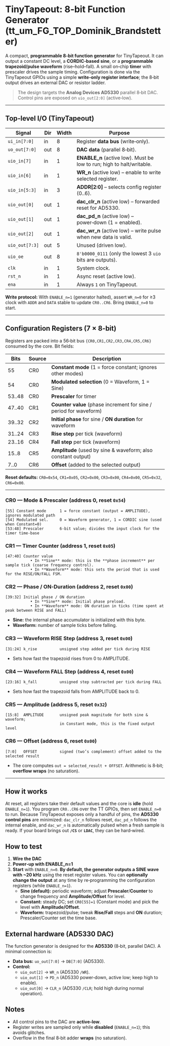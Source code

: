 <!---

This file is used to generate your project datasheet. Please fill in the information below and delete any unused
sections.

You can also include images in this folder and reference them in the markdown. Each image must be less than
512 kb in size, and the combined size of all images must be less than 1 MB.
-->

# TinyTapeout: 8‑bit Function Generator (tt_um_FG_TOP_Dominik_Brandstetter)

A compact, **programmable 8‑bit function generator** for TinyTapeout. It can output a constant DC level, a **CORDIC‑based sine**, or a **programmable trapezoid/pulse waveform** (rise–hold–fall). A small on‑chip **timer** with prescaler drives the sample timing. Configuration is done via the TinyTapeout GPIOs using a simple **write‑only register interface**; the 8‑bit output drives an external DAC or resistor ladder.

> The design targets the **Analog Devices AD5330** parallel 8‑bit DAC. Control pins are exposed on `uio_out[2:0]` (active‑low).

---

## Top‑level I/O (TinyTapeout)

| Signal            | Dir | Width | Purpose                                                                 |
|-------------------|-----|-------|-------------------------------------------------------------------------|
| `ui_in[7:0]`      | in  | 8     | Register **data bus** (write‑only).                                     |
| `uo_out[7:0]`     | out | 8     | **DAC data** (parallel 8‑bit).                                          |
| `uio_in[7]`       | in  | 1     | **ENABLE\_n** (active low). Must be low to run; high to halt/writable.  |
| `uio_in[6]`       | in  | 1     | **WR\_n** (active low) – enable to write selected register.             |
| `uio_in[5:3]`     | in  | 3     | **ADDR[2:0]** – selects config register (0..6).                         |
| `uio_out[0]`      | out | 1     | **dac\_clr\_n** (active low) – forwarded reset for AD5330.              |
| `uio_out[1]`      | out | 1     | **dac\_pd\_n** (active low) – power‑down (1 = enabled).                 |
| `uio_out[2]`      | out | 1     | **dac\_wr\_n** (active low) – write pulse when new data is valid.       |
| `uio_out[7:3]`    | out | 5     | Unused (driven low).                                                    |
| `uio_oe`          | out | 8     | `8'b0000_0111` (only the lowest 3 `uio` bits are outputs).              |
| `clk`             | in  | 1     | System clock.                                                           |
| `rst_n`           | in  | 1     | Async reset (active low).                                               |
| `ena`             | in  | 1     | Always `1` on TinyTapeout.                                              |

**Write protocol:** With `ENABLE_n=1` (generator halted), assert `WR_n=0` for ≥3 clock with `ADDR` and `DATA` stable to update `CR0..CR6`. Bring `ENABLE_n=0` to start.

---

## Configuration Registers (7 × 8‑bit)

Registers are packed into a 56‑bit bus `{CR0,CR1,CR2,CR3,CR4,CR5,CR6}` consumed by the core. Bit fields:

| Bits      | Source | Description                                                                      |
|-----------|--------|----------------------------------------------------------------------------------|
| 55        | CR0    | **Constant mode** (1 = force constant; ignores other modes)                      |
| 54        | CR0    | **Modulated selection** (0 = Waveform, 1 = Sine)                                 |
| 53..48    | CR0    | **Prescaler** for timer                                                          |
| 47..40    | CR1    | **Counter value** (phase increment for sine / period for waveform)               |
| 39..32    | CR2    | **Initial phase** for sine / **ON duration** for waveform                        |
| 31..24    | CR3    | **Rise step** per tick (waveform)                                                |
| 23..16    | CR4    | **Fall step** per tick (waveform)                                                |
| 15..8     | CR5    | **Amplitude** (used by sine & waveform; also constant output)                    |
| 7..0      | CR6    | **Offset** (added to the selected output)                                        |

**Reset defaults:** `CR0=0x54`, `CR1=0x05`, `CR2=0x00`, `CR3=0x00`, `CR4=0x00`, `CR5=0x32`, `CR6=0x00`.

---

### CR0 — Mode & Prescaler (address 0, reset `0x54`)

```
[55] Constant mode      1 = force constant (output = AMPLITUDE), ignores modulated path
[54] Modulated sel.     0 = Waveform generator, 1 = CORDIC sine (used when Constant=0)
[53:48] Prescaler       6‑bit value; divides the input clock for the timer time‑base
```

### CR1 — Timer Counter (address 1, reset `0x05`)

```
[47:40] Counter value    
           • In **Sine** mode: this is the **phase increment** per sample tick (coarse frequency control).
           • In **Waveform** mode: this sets the period that is used for the RISE/ON/FALL FSM.
```

### CR2 — Phase / ON‑Duration (address 2, reset `0x00`)

```
[39:32] Initial phase / ON duration
           • In **Sine** mode: Initial phase preload.
           • In **Waveform** mode: ON duration in ticks (time spent at peak between RISE and FALL)
```

- **Sine:** the internal phase accumulator is initialized with this byte.
- **Waveform:** number of sample ticks before falling.

### CR3 — Waveform RISE Step (address 3, reset `0x00`)

```
[31:24] k_rise          unsigned step added per tick during RISE
```

- Sets how fast the trapezoid rises from 0 to AMPLITUDE.

### CR4 — Waveform FALL Step (address 4, reset `0x00`)

```
[23:16] k_fall          unsigned step subtracted per tick during FALL
```

- Sets how fast the trapezoid falls from AMPLITUDE back to 0.

### CR5 — Amplitude (address 5, reset `0x32`)

```
[15:8]  AMPLITUDE       unsigned peak magnitude for both sine & waveform;
                        in Constant mode, this is the fixed output level
```

### CR6 — Offset (address 6, reset `0x00`)

```
[7:0]   OFFSET          signed (two’s complement) offset added to the selected result
```

- The core computes `out = selected_result + OFFSET`. Arithmetic is 8‑bit; **overflow wraps** (no saturation).

---

## How it works

At reset, all registers take their default values and the core is **idle** (hold `ENABLE_n=1`). You program `CR0..CR6` over the TT GPIOs, then set `ENABLE_n=0` to run.
Because TinyTapeout exposes only a handful of pins, the **AD5330 control pins** are minimized: `dac_clr_n` follows reset, `dac_pd_n` follows the internal enable, and `dac_wr_n` is automatically pulsed when a fresh sample is ready. If your board brings out **`/CS`** or **`LDAC`**, they can be hard‑wired.

## How to test

1. **Wire the DAC**
2. **Power‑up with ENABLE_n=1**  
3. **Start** with `ENABLE_n=0`. **By default, the generator outputs a SINE wave with ~20 kHz** using the reset register values.
   You can **optionally change the output** at any time by re‑programming the configuration registers (while `ENABLE_n=1`).
   - **Sine (default):** periodic waveform; adjust **Prescaler**/**Counter** to change frequency and **Amplitude/Offset** for level.
   - **Constant:** steady DC; set `CR0[55]=1` (Constant mode) and pick the level with **Amplitude/Offset**.
   - **Waveform:** trapezoid/pulse; tweak **Rise/Fall** steps and **ON** duration; Prescaler/Counter set the time base.

## External hardware (AD5330 DAC)

The function generator is designed for the **AD5330** (8‑bit, parallel DAC). A minimal connection is:

- **Data bus:** `uo_out[7:0]` → `DB[7:0]` (AD5330).
- **Control:**  
  - `uio_out[2]` → `WR_n` (AD5330 `/WR`).  
  - `uio_out[1]` → `PD_n` (AD5330 power‑down, active low; keep high to enable).  
  - `uio_out[0]` → `CLR_n` (AD5330 `/CLR`; hold high during normal operation).
 
 ## Notes

- All control pins to the DAC are **active‑low**.  
- Register writes are sampled only while **disabled** (`ENABLE_n=1`); this avoids glitches.  
- Overflow in the final 8‑bit adder **wraps** (no saturation).

